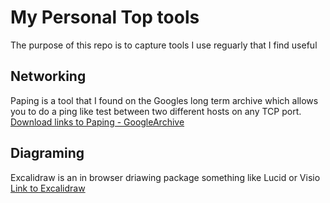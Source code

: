 # My Personal Top tools

The purpose of this repo is to capture tools I use reguarly that I find useful


## Networking ##
Paping is a tool that I found on the Googles long term archive which allows you to do a ping like test between two different hosts on any TCP port.
[Download links to Paping - GoogleArchive](https://code.google.com/archive/p/paping/downloads#!)


## Diagraming ##
Excalidraw is an in browser driawing package something like Lucid or Visio
[Link to Excalidraw](https://excalidraw.com/)

